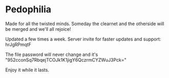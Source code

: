 # Pedophilia

Made for all the twisted minds. Someday the clearnet and the otherside will be merged and we'll all rejoice!

Updated a few times a week. Server invite for faster updates and support: hrJgRPmqtF

The file password will never change and it's "952cconSq7RbqejTCOJk1K1jigY6QczrmCYZWuJ3Pck="

Enjoy it while it lasts.
